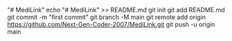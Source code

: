 "# MediLink" 
echo "# MediLink" >> README.md
git init
git add README.md
git commit -m "first commit"
git branch -M main
git remote add origin https://github.com/Next-Gen-Coder-2007/MediLink.git
git push -u origin main